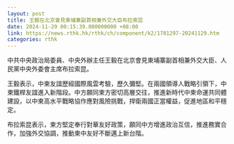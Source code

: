 ```yaml
---
layout: post
title: 王毅在北京會見柬埔寨副首相兼外交大臣布拉索昆
date: 2024-11-29 00:15:39.000000000 +08:00
link: https://news.rthk.hk/rthk/ch/component/k2/1781297-20241129.htm
categories: rthk
---
```


中共中央政治局委員、中央外辦主任王毅在北京會見柬埔寨副首相兼外交大臣、人民黨中央外委會主席布拉索昆。

王毅表示，中柬友誼歷經國際風雲考驗，歷久彌堅。在兩國領導人戰略引領下，中柬鐵桿友誼進入新階段。中方願同柬方密切高層交往，推進新時代中柬命運共同體建設，以中柬高水平戰略協作應對風險挑戰，捍衛兩國正當權益，促進地區和平穩定。

布拉索昆表示，柬方堅定奉行對華友好政策，願同中方增進政治互信，推進務實合作，加強外交協調，推動柬中友好不斷邁上新台階。
